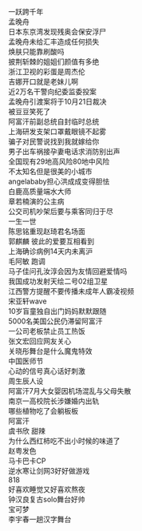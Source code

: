 一跃跨千年  
孟晚舟  
日本东京湾发现残奥会保安浮尸  
孟晚舟未给汇丰造成任何损失  
焕肤只能靠刷酸吗  
披荆斩棘的姐姐们颜值有多绝  
浙江卫视的彩蛋是周杰伦  
吉娜开口就是老妹儿啊  
近2万名干警向纪委监委投案  
孟晚舟引渡案将于10月21日裁决  
被豆豆笑死了  
阿富汗前副总统自封临时总统  
上海研发支架口罩戴眼镜不起雾  
骗子对民警说找到我就嫁给你  
男子出车祸接孕妻电话求消防别出声  
全国现有29地高风险80地中风险  
不太知名但是很美的小城市  
angelababy担心洪成成变得胆怯  
白鹿高质量端水大师  
章若楠演的公主病  
公交司机吵架后要与乘客同归于尽  
一生一世  
陈思铭重现赵琦君名场面  
郭麒麟 彼此的爱要互相看到  
上海确诊病例14天内未离沪  
毛阿敏 跑调  
马子佳问孔汝淳会因为友情回避爱情吗  
我国成功发射天绘二号02组卫星  
江西警方提醒不要传播未成年人霸凌视频  
宋亚轩wave  
10岁盲童独自出门妈妈默默跟随  
5000名美国公民仍滞留阿富汗  
一公司老板禁止员工热饭  
张文宏回应网友关心  
关晓彤舞台是什么魔鬼特效  
中国医师节  
心动的信号真心话好刺激  
周生辰人设  
阿富汗7月大女婴因机场混乱与父母失散  
南京一高校院长涉嫌婚内出轨  
哪些植物吃了会躺板板  
阿富汗  
虞书欣 甜辣  
为什么西红柿吃不出小时候的味道了  
赵粤发色  
马卡巴卡CP  
逆水寒让剑网3好好做游戏  
818  
好喜欢睡觉又好喜欢熬夜  
钟汉良复古solo舞台好帅  
宝可梦  
李宇春一趟汉字舞台  
